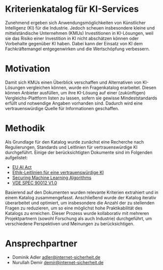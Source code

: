 # Kriterienkatalog für KI-Services

Zunehmend ergeben sich Anwendungsmöglichkeiten von Künstlicher Intelligenz (KI) für die Industrie. Jedoch scheuen insbesondere kleine und mittelständische Unternehmen (KMUs) Investitionen in KI-Lösungen, weil sie das Risiko einer Investition in KI nicht abschätzen können oder Vorbehalte gegenüber KI haben. Dabei kann der Einsatz von KI dem Fachkräftemangel entgegenwirken und die Wertschöpfung verbessern.

# Motivation

Damit sich KMUs einen Überblick verschaffen und Alternativen von KI-Lösungen vergleichen können, wurde ein Fragenkatalog erarbeitet. Diesen können Anbieter ausfüllen, um ihre KI-Lösung auf einer (zukünftigen) Vergleichs-Plattform listen zu lassen, sofern sie gewisse Mindeststandards erfüllt und notwendige Angaben vorhanden sind. Dadurch wird eine vertrauenswürdige Quelle für Informationen geschaffen.

# Methodik

Als Grundlage für den Katalog wurde zunächst eine Recherche nach Regulierungen, Standards und Leitlinien für vertrauenswürdige KI durchgeführt. Einige der berücksichtigten Dokumente sind im Folgenden aufgelistet:
- [EU AI Act](https://eur-lex.europa.eu/legal-content/DE/TXT/?uri=CELEX%3A52021PC0206)
- [Ethik-Leitlinien für eine vertrauenswürdige KI](https://digital-strategy.ec.europa.eu/en/library/ethics-guidelines-trustworthy-ai)
- [Securing Machine Learning Algorithms](https://www.enisa.europa.eu/publications/securing-machine-learning-algorithms)
- [VDE SPEC 90012 V1.0](https://www.vde.com/resource/blob/2177870/a24b13db01773747e6b7bba4ce20ea60/vde-spec-90012-v1-0--en--data.pdf)

Basierend auf den Dokumenten wurden relevante Kriterien extrahiert und in einem Katalog zusammengefasst. Anschließend wurde der Katalog iterativ überarbeitet und optimiert, um insbesondere die Anzahl der zu stellenden Fragen zu reduzieren, um so eine möglichst hohe Praktikabilität des Katalogs zu erreichen. Dieser Prozess wurde kollaborativ mit mehreren Projektpartnern (sowohl Forschung als auch Industrie) durchgeführt, um verschiedene Perspektiven und Meinungen zu berücksichtigen.

# Ansprechpartner

- Dominik Adler [adler@internet-sicherheit.de](mailto:adler@internet-sicherheit.de)
- Nurullah Demir [demir@internet-sicherheit.de](mailto:demir@internet-sicherheit.de) 
